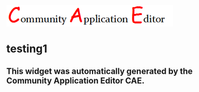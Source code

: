 ![CAE](https://github.com/CAE-Mario/frontendComponent-testing1/blob/gh-pages/img/logo.png)  

testing1
===================


This widget was automatically generated by the Community Application Editor CAE.  
---------------
